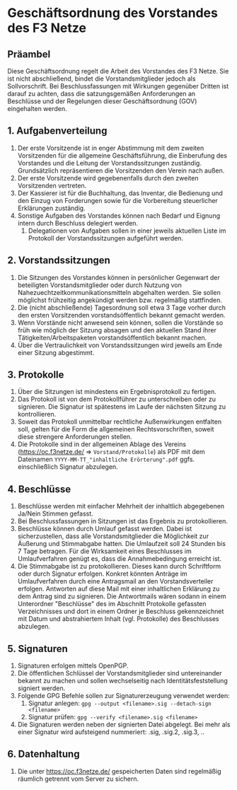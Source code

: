 # Geschäftsordnung des Vorstandes des F3 Netze

## Präambel
Diese Geschäftsordnung regelt die Arbeit des Vorstandes des F3 Netze. Sie ist nicht abschließend, bindet die Vorstandsmitglieder jedoch als Sollvorschrift. Bei Beschlussfassungen mit Wirkungen gegenüber Dritten ist darauf zu achten, dass die satzungsgemäßen Anforderungen an Beschlüsse und der Regelungen dieser Geschäftsordnung (GOV) eingehalten werden.

## 1. Aufgabenverteilung
1. Der erste Vorsitzende ist in enger Abstimmung mit dem zweiten Vorsitzenden für die allgemeine Geschäftsführung, die Einberufung des Vorstandes und die Leitung der Vorstandssitzungen zuständig. Grundsätzlich repräsentieren die Vorsitzenden den Verein nach außen.
2. Der erste Vorsitzende wird gegebenenfalls durch den zweiten Vorsitzenden vertreten.
3. Der Kassierer ist für die Buchhaltung, das Inventar, die Bedienung und den Einzug von Forderungen sowie für die Vorbereitung steuerlicher Erklärungen zuständig.
4. Sonstige Aufgaben des Vorstandes können nach Bedarf und Eignung intern durch Beschluss delegiert werden.
    1. Delegationen von Aufgaben sollen in einer jeweils aktuellen Liste im Protokoll der
Vorstandssitzungen aufgeführt werden.

## 2. Vorstandssitzungen
1. Die Sitzungen des Vorstandes können in persönlicher Gegenwart der beteiligten Vorstandsmitglieder oder durch Nutzung von Nahezuechtzeitkommunikationsmitteln abgehalten werden. Sie sollen möglichst frühzeitig angekündigt werden bzw. regelmäßig stattfinden.
2. Die (nicht abschließende) Tagesordnung soll etwa 3 Tage vorher durch den ersten Vorsitzenden vorstandsöffentlich bekannt gemacht werden.
3. Wenn Vorstände nicht anwesend sein können, sollen die Vorstände so früh wie möglich der Sitzung absagen und den aktuellen Stand ihrer Tätigkeiten/Arbeitspaketen vorstandsöffentlich bekannt machen.
4. Über die Vertraulichkeit von Vorstandssitzungen wird jeweils am Ende einer Sitzung abgestimmt.

## 3. Protokolle
1. Über die Sitzungen ist mindestens ein Ergebnisprotokoll zu fertigen.
2. Das Protokoll ist von dem Protokollführer zu unterschreiben oder zu signieren. Die Signatur ist spätestens im Laufe der nächsten Sitzung zu kontrollieren.
3. Soweit das Protokoll unmittelbar rechtliche Außenwirkungen entfalten soll, gelten für die Form die allgemeinen Rechtsvorschriften, soweit diese strengere Anforderungen stellen.
4. Die Protokolle sind in der allgemeinen Ablage des Vereins (https://oc.f3netze.de/ => `Vorstand/Protokolle`) als PDF mit dem Dateinamen `YYYY-MM-TT_"inhaltliche Erörterung".pdf` ggfs. einschließlich Signatur abzulegen.

## 4. Beschlüsse
1. Beschlüsse werden mit einfacher Mehrheit der inhaltlich abgegebenen Ja/Nein Stimmen gefasst.
2. Bei Beschlussfassungen in Sitzungen ist das Ergebnis zu protokollieren.
3. Beschlüsse können durch Umlauf gefasst werden. Dabei ist sicherzustellen, dass alle Vorstandsmitglieder die Möglichkeit zur Äußerung und Stimmabgabe hatten. Die Umlaufzeit soll 24 Stunden bis 7 Tage betragen. Für die Wirksamkeit eines Beschlusses im Umlaufverfahren genügt es, dass die Annahmebedingung erreicht ist.
4. Die Stimmabgabe ist zu protokollieren. Dieses kann durch Schriftform oder durch Signatur erfolgen. Konkret könnten Anträge im Umlaufverfahren durch eine Antragsmail an den Vorstandsverteiler erfolgen. Antworten auf diese Mail mit einer inhaltlichen Erklärung zu dem Antrag sind zu signieren. Die Antwortmails wären sodann in einem Unterordner "Beschlüsse" des im Abschnitt Protokolle gefassten Verzeichnisses und dort in einem Ordner je Beschluss gekennzeichnet mit Datum und abstrahiertem Inhalt (vgl. Protokolle) des Beschlusses abzulegen.

## 5. Signaturen
1. Signaturen erfolgen mittels OpenPGP.
2. Die öffentlichen Schlüssel der Vorstandsmitglieder sind untereinander bekannt zu machen und sollen wechselseitig nach Identitätsfeststellung signiert werden.
3. Folgende GPG Befehle sollen zur Signaturerzeugung verwendet werden:
    1. Signatur anlegen: `gpg --output <filename>.sig --detach-sign <filename>`
    2. Signatur prüfen: `gpg --verify <filename>.sig <filename>`
4. Die Signaturen werden neben der signierten Datei abgelegt. Bei mehr als einer Signatur wird aufsteigend nummeriert: .sig, .sig.2, .sig.3, ..

## 6. Datenhaltung
1. Die unter https://oc.f3netze.de/ gespeicherten Daten sind regelmäßig räumlich getrennt vom Server zu sichern.
